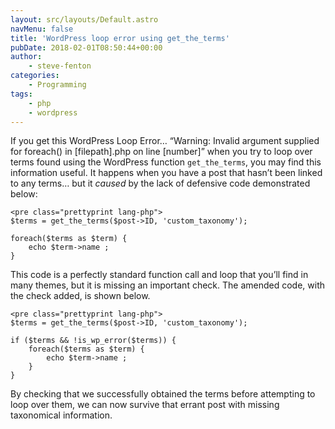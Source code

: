 ```yaml
---
layout: src/layouts/Default.astro
navMenu: false
title: 'WordPress loop error using get_the_terms'
pubDate: 2018-02-01T08:50:44+00:00
author:
    - steve-fenton
categories:
    - Programming
tags:
    - php
    - wordpress
---
```


If you get this WordPress Loop Error… “Warning: Invalid argument supplied for foreach() in \[filepath\].php on line \[number\]” when you try to loop over terms found using the WordPress function `get_the_terms`, you may find this information useful. It happens when you have a post that hasn’t been linked to any terms… but it *caused* by the lack of defensive code demonstrated below:

```
<pre class="prettyprint lang-php">
$terms = get_the_terms($post->ID, 'custom_taxonomy');

foreach($terms as $term) {
    echo $term->name ;
}
```
This code is a perfectly standard function call and loop that you’ll find in many themes, but it is missing an important check. The amended code, with the check added, is shown below.

```
<pre class="prettyprint lang-php">
$terms = get_the_terms($post->ID, 'custom_taxonomy');

if ($terms && !is_wp_error($terms)) {
    foreach($terms as $term) {
        echo $term->name ;
    }
}
```
By checking that we successfully obtained the terms before attempting to loop over them, we can now survive that errant post with missing taxonomical information.